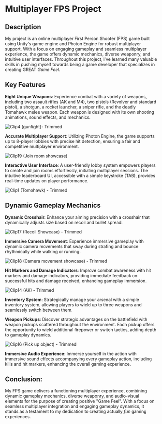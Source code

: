 # Multiplayer FPS Project

## Description

My project is an online multiplayer First Person Shooter (FPS) game built using Unity's game engine and Photon Engine for robust multiplayer support. With a focus on engaging gameplay and seamless multiplayer experience, the game offers dynamic mechanics, diverse weaponry, and intuitive user interfaces. Throughout this project, I've learned many valuable skills in pushing myself towards being a game developer that specializes in creating GREAT *Game Feel*. 

## Key Features

**Eight Unique Weapons**: Experience combat with a variety of weapons, including two assault rifles (AK and M4), two pistols (Revolver and standard pistol), a shotgun, a rocket launcher, a sniper rifle, and the deadly Tomahawk melee weapon. Each weapon is designed with its own shooting animations, sound effects, and mechanics.

![Clip4 (gunfight)- Trimmed](https://github.com/andreso4389/Multiplayer-FPS-Project/assets/68661698/d72b4561-8df3-4691-96d3-f96289e76e39)


**Accurate Multiplayer Support**: Utilizing Photon Engine, the game supports up to 8-player lobbies with precise hit detection, ensuring a fair and competitive multiplayer environment.

![Clip19 (Join room showcase)](https://github.com/andreso4389/Multiplayer-FPS-Project/assets/68661698/758afe28-053e-4566-a2b3-e70d3845229e)


**Interactive User Interface**: A user-friendly lobby system empowers players to create and join rooms effortlessly, initiating multiplayer sessions. The intuitive leaderboard UI, accessible with a simple keystroke (TAB), provides real-time updates on player performance.

![Clip1 (Tomohawk) - Trimmed](https://github.com/andreso4389/Multiplayer-FPS-Project/assets/68661698/6da67630-704a-4721-afcc-59d6cb9371f5)


## Dynamic Gameplay Mechanics

**Dynamic Crosshair**: Enhance your aiming precision with a crosshair that dynamically adjusts size based on recoil and bullet spread.

![Clip17 (Recoil Showcase) - Trimmed](https://github.com/andreso4389/Multiplayer-FPS-Project/assets/68661698/66ff38b6-7297-4b9e-b0be-e30a2d433e2c)


**Immersive Camera Movement**: Experience immersive gameplay with dynamic camera movements that sway during strafing and bounce rhythmically while walking or running.

![Clip18 (Camera movement showcase) - Trimmed](https://github.com/andreso4389/Multiplayer-FPS-Project/assets/68661698/2f6ddfa7-a707-469c-a713-616307905e4a)


**Hit Markers and Damage Indicators**: Improve combat awareness with hit markers and damage indicators, providing immediate feedback on successful hits and damage received, enhancing gameplay immersion.

![Clip14 (AK) - Trimmed](https://github.com/andreso4389/Multiplayer-FPS-Project/assets/68661698/91b82481-54a5-4e07-b016-165e81445809)


**Inventory System**: Strategically manage your arsenal with a simple inventory system, allowing players to wield up to three weapons and seamlessly switch between them.

**Weapon Pickups**: Discover strategic advantages on the battlefield with weapon pickups scattered throughout the environment. Each pickup offers the opportunity to wield additional firepower or switch tactics, adding depth to gameplay dynamics.

![Clip16 (Pick up object) - Trimmed](https://github.com/andreso4389/Multiplayer-FPS-Project/assets/68661698/116dc0a5-6ff8-4570-b459-2cd7a07abffc)


**Immersive Audio Experience**: Immerse yourself in the action with immersive sound effects accompanying every gameplay action, including kills and hit markers, enhancing the overall gaming experience.

## Conclusion:
My FPS game delivers a functioning multiplayer experience, combining dynamic gameplay mechanics, diverse weaponry, and audio-visual elements for the purpose of creating positive "Game Feel". With a focus on seamless multiplayer integration and engaging gameplay dynamics, it stands as a testament to my dedication to creating actually *fun* gaming experiences.

